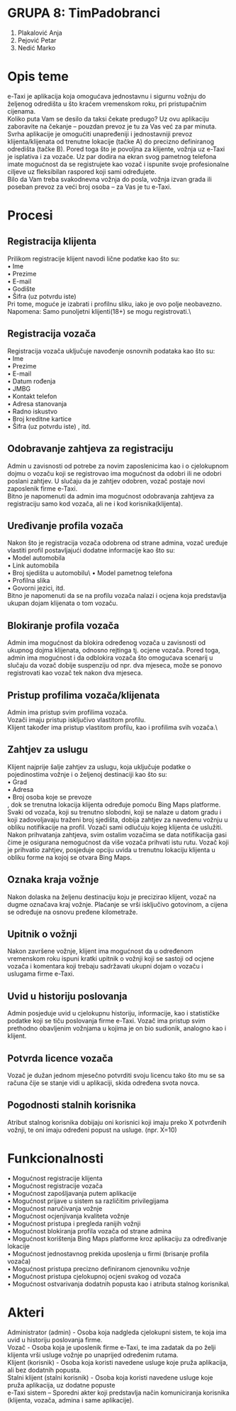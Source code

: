 # **GRUPA 8: TimPadobranci**
1. Plakalović Anja
2. Pejović Petar
3. Nedić Marko

# **Opis teme**
e-Taxi je aplikacija koja omogućava jednostavnu i sigurnu vožnju do željenog odredišta u što kraćem vremenskom roku, pri pristupačnim cijenama.\
Koliko puta Vam se desilo da taksi čekate predugo? Uz ovu aplikaciju zaboravite na čekanje – pouzdan prevoz je tu za Vas već za par minuta.\
Svrha aplikacije je omogućiti unapređeniji i jednostavniji prevoz klijenta/klijenata od trenutne lokacije (tačke A) do precizno definiranog odredišta (tačke B). Pored toga što je povoljna za klijente, vožnja uz e-Taxi je isplativa i za vozače. Uz par dodira na ekran svog pametnog telefona imate mogućnost da se registrujete kao vozač i ispunite svoje profesionalne ciljeve uz fleksibilan raspored koji sami određujete.\
Bilo da Vam treba svakodnevna vožnja do posla, vožnja izvan grada ili poseban prevoz za veći broj osoba – za Vas je tu e-Taxi.

# **Procesi**

## **Registracija klijenta**
Prilikom registracije klijent navodi lične podatke kao što su:\
•	Ime\
•	Prezime\
•	E-mail\
•	Godište\
•	Šifra (uz potvrdu iste)\
Pri tome, moguće je izabrati i profilnu sliku, iako je ovo polje neobavezno.\
Napomena: Samo punoljetni klijenti(18+) se mogu registrovati.\

## **Registracija vozača**
Registracija vozača uključuje navođenje osnovnih podataka kao što su:\
•	Ime\
•	Prezime\
•	E-mail\
•	Datum rođenja\
•	JMBG\
•	Kontakt telefon\
•	Adresa stanovanja\
•	Radno iskustvo\
•	Broj kreditne kartice\
•	Šifra (uz potvrdu iste) , itd.

## **Odobravanje zahtjeva za registraciju**
Admin u zavisnosti od potrebe za novim zaposlenicima kao i o cjelokupnom dojmu o vozaču koji se registrovao ima mogućnost da odobri ili ne odobri poslani zahtjev. U slučaju da je zahtjev odobren, vozač postaje novi zaposlenik firme e-Taxi.\
Bitno je napomenuti da admin ima mogućnost odobravanja zahtjeva za registraciju samo kod vozača, ali ne i kod korisnika(klijenta).

## **Uređivanje profila vozača**
Nakon što je registracija vozača odobrena od strane admina, vozač uređuje vlastiti profil postavljajući dodatne informacije kao što su:\
•	Model automobila\
•	Link automobila\
•	Broj sjedišta u automobilu\\
•	Model pametnog telefona\
•	Profilna slika\
•	Govorni jezici, itd.\
Bitno je napomenuti da se na profilu vozača nalazi i ocjena koja predstavlja ukupan dojam klijenata o tom vozaču.

## **Blokiranje profila vozača**
Admin ima mogućnost da blokira određenog vozača u zavisnosti od ukupnog dojma klijenata, odnosno rejtinga tj. ocjene vozača. Pored toga, admin ima mogućnost i da odblokira vozača što omogućava scenarij u slučaju da vozač dobije suspenziju od npr. dva mjeseca, može se ponovo registrovati kao vozač tek nakon dva mjeseca.

## **Pristup profilima vozača/klijenata**
Admin ima pristup svim profilima vozača.\
Vozači imaju pristup isključivo vlastitom profilu.\
Klijent također ima pristup vlastitom profilu, kao i profilima svih vozača.\

## **Zahtjev za uslugu**
Klijent najprije šalje zahtjev za uslugu, koja uključuje podatke o pojedinostima vožnje i o željenoj destinaciji kao što su:\
•	Grad\
•	Adresa\
•	Broj osoba koje se prevoze\
, dok se trenutna lokacija klijenta određuje pomoću Bing Maps platforme. Svaki od vozača, koji su trenutno slobodni, koji se nalaze u datom gradu i koji zadovoljavaju traženi broj sjedišta, dobija zahtjev za navedenu vožnju u obliku notifikacije na profil. Vozači sami odlučuju kojeg klijenta će uslužiti. Nakon prihvatanja zahtjeva, svim ostalim vozačima se data notifikacija gasi čime je osigurana nemogućnost da više vozača prihvati istu rutu. Vozač koji je prihvatio zahtjev, posjeduje opciju uvida u trenutnu lokaciju klijenta u obliku forme na kojoj se otvara Bing Maps.

## **Oznaka kraja vožnje**
Nakon dolaska na željenu destinaciju koju je precizirao klijent, vozač na dugme označava kraj vožnje. Plaćanje se vrši isključivo gotovinom, a cijena se određuje na osnovu pređene kilometraže.

## **Upitnik o vožnji**
Nakon završene vožnje, klijent ima mogućnost da u određenom vremenskom roku ispuni kratki upitnik o vožnji koji se sastoji od ocjene vozača i komentara koji trebaju sadržavati ukupni dojam o vozaču i uslugama firme e-Taxi.

## **Uvid u historiju poslovanja**
Admin posjeduje uvid u cjelokupnu historiju, informacije, kao i statističke podatke koji se tiču poslovanja firme e-Taxi. Vozač ima pristup svim prethodno obavljenim vožnjama u kojima je on bio sudionik, analogno kao i klijent.

## **Potvrda licence vozača**
Vozač je dužan jednom mjesečno potvrditi svoju licencu tako što mu se sa računa čije se stanje vidi u aplikaciji, skida određena svota novca.

## **Pogodnosti stalnih korisnika**
Atribut stalnog korisnika dobijaju oni korisnici koji imaju preko X potvrđenih vožnji, te oni imaju određeni popust na usluge. (npr. X=10)

# **Funkcionalnosti**
•	Mogućnost registracije klijenta\
•	Mogućnost registracije vozača\
•	Mogućnost zapošljavanja putem aplikacije\
•	Mogućnost prijave u sistem sa različitim privilegijama\
•	Mogućnost naručivanja vožnje\
•	Mogućnost ocjenjivanja kvaliteta vožnje\
•	Mogućnost pristupa i pregleda ranijih vožnji\
•	Mogućnost blokiranja profila vozača od strane admina\
•	Mogućnost korištenja Bing Maps platforme kroz aplikaciju za određivanje lokacije\
•	Mogućnost jednostavnog prekida uposlenja u firmi (brisanje profila vozača)\
•	Mogućnost pristupa precizno definiranom cjenovniku vožnje\
•	Mogućnost pristupa cjelokupnoj ocjeni svakog od vozača\
•	Mogućnost ostvarivanja dodatnih popusta kao i atributa stalnog korisnika\

# **Akteri**
Administrator (admin) - Osoba koja nadgleda cjelokupni sistem, te koja ima uvid u historiju poslovanja firme.\
Vozač - Osoba koja je uposlenik firme e-Taxi, te ima zadatak da po želji klijenta vrši usluge vožnje po unaprijed određenim rutama.\
Klijent (korisnik) -  Osoba koja koristi navedene usluge koje pruža aplikacija, ali bez dodatnih popusta.\
Stalni klijent (stalni korisnik) - Osoba koja koristi navedene usluge koje pruža aplikacija, uz dodatne popuste\
e-Taxi sistem – Sporedni akter koji predstavlja način komuniciranja korisnika (klijenta, vozača, admina i same aplikacije).




